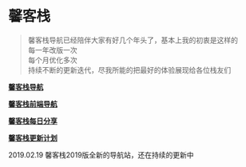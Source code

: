 # 馨客栈

> 馨客栈导航已经陪伴大家有好几个年头了，基本上我的初衷是这样的   
> 每一年改版一次   
> 每个月优化多次   
> 持续不断的更新迭代，尽我所能的把最好的体验展现给各位栈友们   

**[馨客栈导航](http://mackxin.com/nav.html)**

**[馨客栈前端导航](http://mackxin.com/webnav.html)**

**[馨客栈每日分享](http://mackxin.com/fx.html)**

**[馨客栈更新计划](http://mackxin.com/update.html)**


2019.02.19 馨客栈2019版全新的导航站，还在持续的更新中

